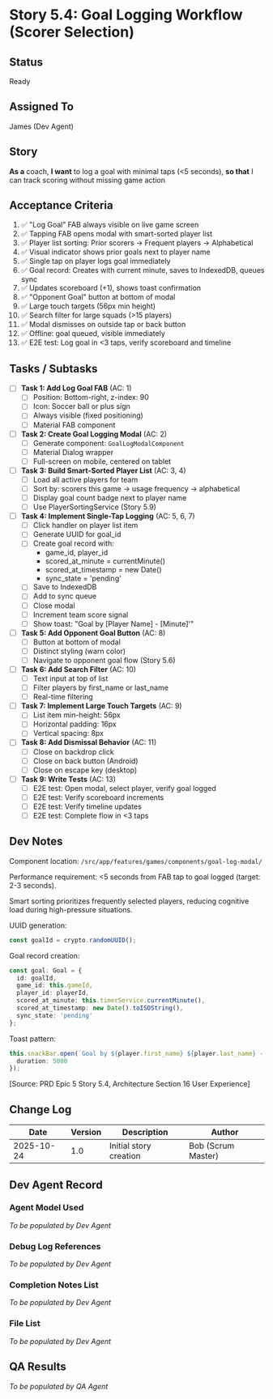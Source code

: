 # Story 5.4: Goal Logging Workflow (Scorer Selection)

## Status
Ready

## Assigned To
James (Dev Agent)

## Story
**As a** coach,
**I want** to log a goal with minimal taps (<5 seconds),
**so that** I can track scoring without missing game action

## Acceptance Criteria
1. ✅ "Log Goal" FAB always visible on live game screen
2. ✅ Tapping FAB opens modal with smart-sorted player list
3. ✅ Player list sorting: Prior scorers → Frequent players → Alphabetical
4. ✅ Visual indicator shows prior goals next to player name
5. ✅ Single tap on player logs goal immediately
6. ✅ Goal record: Creates with current minute, saves to IndexedDB, queues sync
7. ✅ Updates scoreboard (+1), shows toast confirmation
8. ✅ "Opponent Goal" button at bottom of modal
9. ✅ Large touch targets (56px min height)
10. ✅ Search filter for large squads (>15 players)
11. ✅ Modal dismisses on outside tap or back button
12. ✅ Offline: goal queued, visible immediately
13. ✅ E2E test: Log goal in <3 taps, verify scoreboard and timeline

## Tasks / Subtasks

- [ ] **Task 1: Add Log Goal FAB** (AC: 1)
  - [ ] Position: Bottom-right, z-index: 90
  - [ ] Icon: Soccer ball or plus sign
  - [ ] Always visible (fixed positioning)
  - [ ] Material FAB component

- [ ] **Task 2: Create Goal Logging Modal** (AC: 2)
  - [ ] Generate component: `GoalLogModalComponent`
  - [ ] Material Dialog wrapper
  - [ ] Full-screen on mobile, centered on tablet

- [ ] **Task 3: Build Smart-Sorted Player List** (AC: 3, 4)
  - [ ] Load all active players for team
  - [ ] Sort by: scorers this game → usage frequency → alphabetical
  - [ ] Display goal count badge next to player name
  - [ ] Use PlayerSortingService (Story 5.9)

- [ ] **Task 4: Implement Single-Tap Logging** (AC: 5, 6, 7)
  - [ ] Click handler on player list item
  - [ ] Generate UUID for goal_id
  - [ ] Create goal record with:
    - game_id, player_id
    - scored_at_minute = currentMinute()
    - scored_at_timestamp = new Date()
    - sync_state = 'pending'
  - [ ] Save to IndexedDB
  - [ ] Add to sync queue
  - [ ] Close modal
  - [ ] Increment team score signal
  - [ ] Show toast: "Goal by [Player Name] - [Minute]'"

- [ ] **Task 5: Add Opponent Goal Button** (AC: 8)
  - [ ] Button at bottom of modal
  - [ ] Distinct styling (warn color)
  - [ ] Navigate to opponent goal flow (Story 5.6)

- [ ] **Task 6: Add Search Filter** (AC: 10)
  - [ ] Text input at top of list
  - [ ] Filter players by first_name or last_name
  - [ ] Real-time filtering

- [ ] **Task 7: Implement Large Touch Targets** (AC: 9)
  - [ ] List item min-height: 56px
  - [ ] Horizontal padding: 16px
  - [ ] Vertical spacing: 8px

- [ ] **Task 8: Add Dismissal Behavior** (AC: 11)
  - [ ] Close on backdrop click
  - [ ] Close on back button (Android)
  - [ ] Close on escape key (desktop)

- [ ] **Task 9: Write Tests** (AC: 13)
  - [ ] E2E test: Open modal, select player, verify goal logged
  - [ ] E2E test: Verify scoreboard increments
  - [ ] E2E test: Verify timeline updates
  - [ ] E2E test: Complete flow in <3 taps

## Dev Notes

Component location: `/src/app/features/games/components/goal-log-modal/`

Performance requirement: <5 seconds from FAB tap to goal logged (target: 2-3 seconds).

Smart sorting prioritizes frequently selected players, reducing cognitive load during high-pressure situations.

UUID generation:
```typescript
const goalId = crypto.randomUUID();
```

Goal record creation:
```typescript
const goal: Goal = {
  id: goalId,
  game_id: this.gameId,
  player_id: playerId,
  scored_at_minute: this.timerService.currentMinute(),
  scored_at_timestamp: new Date().toISOString(),
  sync_state: 'pending'
};
```

Toast pattern:
```typescript
this.snackBar.open(`Goal by ${player.first_name} ${player.last_name} - ${minute}'`, 'Undo', {
  duration: 5000
});
```

[Source: PRD Epic 5 Story 5.4, Architecture Section 16 User Experience]

## Change Log

| Date | Version | Description | Author |
|------|---------|-------------|---------|
| 2025-10-24 | 1.0 | Initial story creation | Bob (Scrum Master) |

## Dev Agent Record

### Agent Model Used
_To be populated by Dev Agent_

### Debug Log References
_To be populated by Dev Agent_

### Completion Notes List
_To be populated by Dev Agent_

### File List
_To be populated by Dev Agent_

## QA Results
_To be populated by QA Agent_
